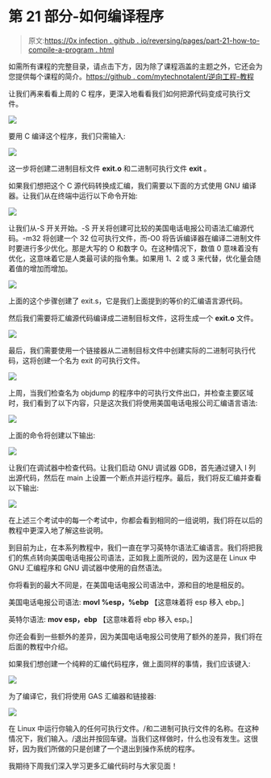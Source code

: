 # 第 21 部分-如何编译程序

> 原文:[https://0x infection . github . io/reversing/pages/part-21-how-to-compile-a-program . html](https://0xinfection.github.io/reversing/pages/part-21-how-to-compile-a-program.html)

如需所有课程的完整目录，请点击下方，因为除了课程涵盖的主题之外，它还会为您提供每个课程的简介。[https://github . com/mytechnotalent/逆向工程-教程](https://github.com/mytechnotalent/Reverse-Engineering-Tutorial)

让我们再来看看上周的 C 程序，更深入地看看我们如何把源代码变成可执行文件。

![](../Images/f6360a0716bc4e43d7c7973e5166df89.png)

要用 C 编译这个程序，我们只需输入:

![](../Images/4069098ddf4603c789ed05ecd99ccc41.png)

这一步将创建二进制目标文件 **exit.o** 和二进制可执行文件 **exit** 。

如果我们想把这个 C 源代码转换成汇编，我们需要以下面的方式使用 GNU 编译器。让我们从在终端中运行以下命令开始:

![](../Images/55e9db8d745c928a9646cd95899abfc4.png)

让我们从-S 开关开始。-S 开关将创建可比较的美国电话电报公司语法汇编源代码。-m32 将创建一个 32 位可执行文件，而-O0 将告诉编译器在编译二进制文件时要进行多少优化。那是大写的 O 和数字 0。在这种情况下，数值 0 意味着没有优化，这意味着它是人类最可读的指令集。如果用 1、2 或 3 来代替，优化量会随着值的增加而增加。

![](../Images/09f0861795c8aa5c561b0202d555129f.png)

上面的这个步骤创建了 exit.s，它是我们上面提到的等价的汇编语言源代码。

然后我们需要将汇编源代码编译成二进制目标文件，这将生成一个 **exit.o** 文件。

![](../Images/4b3834fa984725c535e69f135eecc58e.png)

最后，我们需要使用一个链接器从二进制目标文件中创建实际的二进制可执行代码，这将创建一个名为 exit 的可执行文件。

![](../Images/9b383f11247b415243dbb4f130fba573.png)

上周，当我们检查名为 objdump 的程序中的可执行文件出口，并检查主要区域时，我们看到了以下内容，只是这次我们将使用美国电话电报公司汇编语言语法:

![](../Images/0b571369ef04337298b4b24314774b8c.png)

上面的命令将创建以下输出:

![](../Images/69f3b0960a94b9c65f87501aca65cfd0.png)

让我们在调试器中检查代码。让我们启动 GNU 调试器 GDB，首先通过键入 l 列出源代码，然后在 main 上设置一个断点并运行程序。最后，我们将反汇编并查看以下输出:

![](../Images/3217d1a1f3ebfd709a59aaac7304d393.png)

在上述三个考试中的每一个考试中，你都会看到相同的一组说明，我们将在以后的教程中更深入地了解这些说明。

到目前为止，在本系列教程中，我们一直在学习英特尔语法汇编语言。我们将把我们的焦点转向美国电话电报公司语法，正如我上面所说的，因为这是在 Linux 中 GNU 汇编程序和 GNU 调试器中使用的自然语法。

你将看到的最大不同是，在美国电话电报公司语法中，源和目的地是相反的。

美国电话电报公司语法: **movl %esp，%ebp** 【这意味着将 esp 移入 ebp。]

英特尔语法: **mov esp，ebp** 【这意味着将 ebp 移入 esp。]

你还会看到一些额外的差异，因为美国电话电报公司使用了额外的差异，我们将在后面的教程中介绍。

如果我们想创建一个纯粹的汇编代码程序，做上面同样的事情，我们应该键入:

![](../Images/3064dbb842ee97389ae8ef53cc75ff7c.png)

为了编译它，我们将使用 GAS 汇编器和链接器:

![](../Images/ad21e9e0531eda7dd8901927fbfdeb8d.png)

在 Linux 中运行你输入的任何可执行文件。/和二进制可执行文件的名称。在这种情况下，我们输入。/退出并按回车键。当我们这样做时，什么也没有发生。这很好，因为我们所做的只是创建了一个退出到操作系统的程序。

我期待下周我们深入学习更多汇编代码时与大家见面！